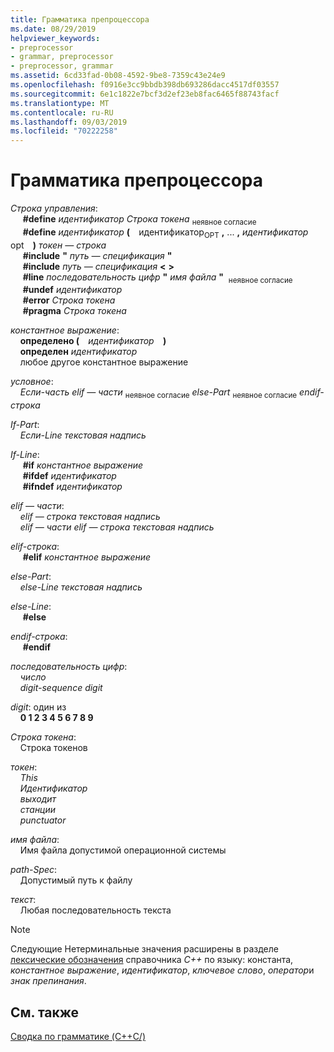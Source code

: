 ```yaml
---
title: Грамматика препроцессора
ms.date: 08/29/2019
helpviewer_keywords:
- preprocessor
- grammar, preprocessor
- preprocessor, grammar
ms.assetid: 6cd33fad-0b08-4592-9be8-7359c43e24e9
ms.openlocfilehash: f0916e3cc9bbdb398db693286dacc4517df03557
ms.sourcegitcommit: 6e1c1822e7bcf3d2ef23eb8fac6465f88743facf
ms.translationtype: MT
ms.contentlocale: ru-RU
ms.lasthandoff: 09/03/2019
ms.locfileid: "70222258"
---
```

# <a name="preprocessor-grammar"></a>Грамматика препроцессора

*Строка управления*: \
&nbsp;&nbsp;&nbsp;&nbsp; **#define** *идентификатор* *Строка токена* <sub>неявное согласие</sub>\
&nbsp;&nbsp;&nbsp;&nbsp; **#define** *идентификатор* **(** &#x2800;идентификатор&#x200B;<sub>OPT</sub> **,** ... **,** *идентификатор* &#x200B; <sub></sub>opt&#x2800; **)** *токен — строка*<sub></sub>\
&nbsp;&nbsp;&nbsp;&nbsp; **#include** **"** _путь — спецификация_ **"** \
&nbsp;&nbsp;&nbsp;&nbsp; **#include** _путь — спецификация_ **\<** **>** \
&nbsp;&nbsp;&nbsp;&nbsp; **#line** *последовательность цифр* **"** _имя файла_ **"** &#x200B; <sub>неявное согласие</sub>  \
&nbsp;&nbsp;&nbsp;&nbsp; **#undef** *идентификатор*\
&nbsp;&nbsp;&nbsp;&nbsp; **#error** *Строка токена*\
&nbsp;&nbsp;&nbsp;&nbsp; **#pragma** *Строка токена*

*константное выражение*: \
&nbsp;&nbsp;&nbsp;&nbsp;**определено (** &#x2800;*идентификатор*&#x2800; **)** \
&nbsp;&nbsp;&nbsp;&nbsp;**определен** *идентификатор*\
&nbsp;&nbsp;&nbsp;&nbsp;любое другое константное выражение

*условное*: \
&nbsp;&nbsp;&nbsp;&nbsp;*Если-часть* *elif — части* <sub>неявное согласие</sub> *else-Part* <sub>неявное согласие</sub> *endif-строка*

*If-Part*: \
&nbsp;&nbsp;&nbsp;&nbsp;*Если-Line* *текстовая надпись*

*If-Line*: \
&nbsp;&nbsp;&nbsp;&nbsp; **#if** *константное выражение*\
&nbsp;&nbsp;&nbsp;&nbsp; **#ifdef** *идентификатор*\
&nbsp;&nbsp;&nbsp;&nbsp; **#ifndef** *идентификатор*

*elif — части*: \
&nbsp;&nbsp;&nbsp;&nbsp;*elif — строка* *текстовая надпись*\
&nbsp;&nbsp;&nbsp;&nbsp;*elif — части* *elif — строка* *текстовая надпись*

*elif-строка*: \
&nbsp;&nbsp;&nbsp;&nbsp; **#elif** *константное выражение*

*else-Part*: \
&nbsp;&nbsp;&nbsp;&nbsp;*else-Line* *текстовая надпись*

*else-Line*: \
&nbsp;&nbsp;&nbsp;&nbsp; **#else**

*endif-строка*: \
&nbsp;&nbsp;&nbsp;&nbsp; **#endif**

*последовательность цифр*: \
&nbsp;&nbsp;&nbsp;&nbsp;*число*\
&nbsp;&nbsp;&nbsp;&nbsp;*digit-sequence* *digit*

*digit*: один из \
&nbsp;&nbsp;&nbsp;&nbsp;**0 1 2 3 4 5 6 7 8 9**

*Строка токена*: \
&nbsp;&nbsp;&nbsp;&nbsp;Строка токенов

*токен*: \
&nbsp;&nbsp;&nbsp;&nbsp;*This*\
&nbsp;&nbsp;&nbsp;&nbsp;*Идентификатор*\
&nbsp;&nbsp;&nbsp;&nbsp;*выходит*\
&nbsp;&nbsp;&nbsp;&nbsp;*станции*\
&nbsp;&nbsp;&nbsp;&nbsp;*punctuator*

*имя файла*: \
&nbsp;&nbsp;&nbsp;&nbsp;Имя файла допустимой операционной системы

*path-Spec*: \
&nbsp;&nbsp;&nbsp;&nbsp;Допустимый путь к файлу

*текст*: \
&nbsp;&nbsp;&nbsp;&nbsp;Любая последовательность текста

> [!NOTE]
> Следующие Нетерминальные значения расширены в разделе [лексические обозначения](../cpp/lexical-conventions.md) справочника *C++* по языку: константа, *константное выражение*, *идентификатор*, *ключевое слово*, *оператор*и  *знак препинания*.

## <a name="see-also"></a>См. также

[Сводка по грамматике (C++C/)](../preprocessor/grammar-summary-c-cpp.md)
